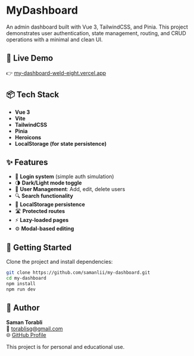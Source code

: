 # MyDashboard

An admin dashboard built with Vue 3, TailwindCSS, and Pinia. This project demonstrates user authentication, state management, routing, and CRUD operations with a minimal and clean UI.

## 🔗 Live Demo

👉 [my-dashboard-weld-eight.vercel.app](https://my-dashboard-weld-eight.vercel.app)

## 📦 Tech Stack

- **Vue 3**
- **Vite**
- **TailwindCSS**
- **Pinia**
- **Heroicons**
- **LocalStorage (for state persistence)**

## ✨ Features

- 🔐 **Login system** (simple auth simulation)
- 🌗 **Dark/Light mode toggle**
- 👥 **User Management**: Add, edit, delete users
- 🔍 **Search functionality**
- 💾 **LocalStorage persistence**
- 🛣️ **Protected routes**
- ⚡ **Lazy-loaded pages**
- ⚙️ **Modal-based editing**

## 🚀 Getting Started

Clone the project and install dependencies:

```bash
git clone https://github.com/samanlii/my-dashboard.git
cd my-dashboard
npm install
npm run dev
```

## 🤝 Author

**Saman Torabli**  
📧 torablisg@gmail.com  
🌐 [GitHub Profile](https://github.com/samanlii)

This project is for personal and educational use.
